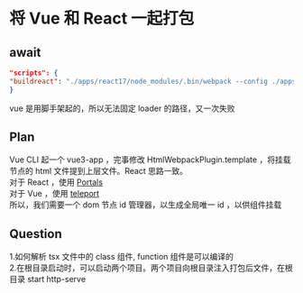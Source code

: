 <h1>将 Vue 和 React 一起打包</h1>

<h2>await</h1>

```json
"scripts": {
"buildreact": "./apps/react17/node_modules/.bin/webpack --config ./apps/react17/webpack.config.js"
}

```
vue 是用脚手架起的，所以无法固定 loader 的路径，又一次失败

<h2>Plan</h2>
Vue CLI 起一个 vue3-app ，完事修改 HtmlWebpackPlugin.template ，将挂载节点的 html 文件提到上层文件。React 思路一致。
<br />
对于 React ，使用 <a href="https://zh-hans.reactjs.org/docs/portals.html">Portals</a>
<br />
对于 Vue ，使用 <a href="https://vue3js.cn/docs/zh/guide/teleport.html#%E4%B8%8E-vue-components-%E4%B8%80%E8%B5%B7%E4%BD%BF%E7%94%A8">teleport</a>
<br />
所以，我们需要一个 dom 节点 id 管理器，以生成全局唯一 id ，以供组件挂载

<h2>Question</h2>
1.如何解析 tsx 文件中的 class 组件, function 组件是可以编译的
<br />
2.在根目录启动时，可以启动两个项目。两个项目向根目录注入打包后文件，在根目录 start http-serve
<br />